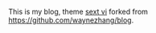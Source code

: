 This is my blog, theme [sext vi](http://lhzhang.com) forked from https://github.com/waynezhang/blog.
